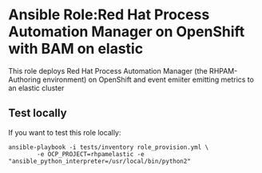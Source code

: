 Ansible Role:Red Hat Process Automation Manager on OpenShift with BAM on elastic
=========

This role deploys Red Hat Process Automation Manager (the RHPAM-Authoring environment) on OpenShift and event emiiter emitting metrics to an elastic cluster


Test locally
------------
If you want to test this role locally:

```
ansible-playbook -i tests/inventory role_provision.yml \
        -e OCP_PROJECT=rhpamelastic -e "ansible_python_interpreter=/usr/local/bin/python2"
```


